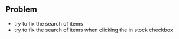 ## Problem

- try to fix the search of items
- try to fix the search of items when clicking the in stock checkbox
